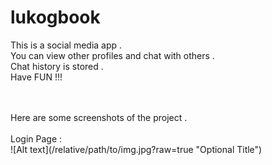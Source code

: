 # lukogbook <br/>
This is a social media app .<br/> You can view other profiles and chat with others .<br/> Chat history is stored . <br/> Have FUN !!! <br/>

<br/>
<br/>
Here are some screenshots of the project . <br/>

<br/>
Login Page : <br/>
![Alt text](/relative/path/to/img.jpg?raw=true "Optional Title")
